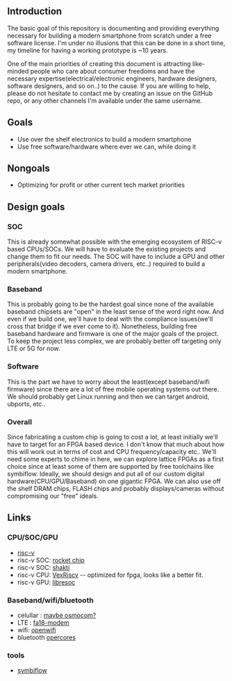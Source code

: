 ## Introduction
The basic goal of this repository is documenting and providing everything necessary for building a modern smartphone from scratch under a free software license. I'm under no illusions that this can be done in a short time, my timeline for having a working prototype is ~10 years. 

One of the main priorities of creating this document is attracting like-minded people who care about consumer freedoms and have the necessary expertise(electrical/electronic engineers, hardware designers, software designers, and so on..) to the cause. If you are willing to help, please do not hesitate to contact me by creating an issue on the GitHub repo, or any other channels I'm available under the same username.

## Goals
* Use over the shelf electronics to build a modern smartphone
* Use free software/hardware where ever we can, while doing it

## Nongoals
* Optimizing for profit or other current tech market priorities

## Design goals

### SOC
This is already somewhat possible with the emerging ecosystem of RISC-v based CPUs/SOCs. We will have to evaluate the existing projects and change them to fit our needs. The SOC will have to include a GPU and other peripherals(video decoders, camera drivers, etc..) required to build a modern smartphone.

### Baseband
This is probably going to be the hardest goal since none of the available baseband chipsets are "open" in the least sense of the word right now. And even if we build one, we'll have to deal with the compliance issues(we'll cross that bridge if we ever come to it). Nonetheless, building free baseband hardware and firmware is one of the major goals of the project. To keep the project less complex, we are probably better off targeting only LTE or 5G for now.

### Software
This is the part we have to worry about the least(except baseband/wifi firmware) since there are a lot of free mobile operating systems out there. We should probably get Linux running and then we can target android, ubports, etc..

### Overall
Since fabricating a custom chip is going to cost a lot, at least initially we'll have to target for an FPGA based device. I don't know that much about how this will work out in terms of cost and CPU frequency/capacity etc.. We'll need some experts to chime in here, we can explore lattice FPGAs as a first choice since at least some of them are supported by free toolchains like symbiflow. Ideally, we should design and put all of our custom digital hardware(CPU/GPU/Baseband) on one gigantic FPGA. We can also use off the shelf DRAM chips, FLASH chips and probably displays/cameras without compromising our "free" ideals. 

## Links
### CPU/SOC/GPU
* [risc-v](https://riscv.org/)
* risc-v SOC: [rocket chip](https://github.com/chipsalliance/rocket-chip)
* risc-v SOC: [shakti](https://shakti.org.in/)
* risc-v CPU: [VexRiscv](https://github.com/SpinalHDL/VexRiscv) -- optimized for fpga, looks like a better fit.
* risc-v GPU: [libresoc](https://libre-riscv.org/3d_gpu/)

### Baseband/wifi/bluetooth
* celullar : [maybe osmocom?](https://osmocom.org/)
* LTE : [fa18-modem](https://github.com/ucberkeley-ee290c/fa18-modem)
* wifi: [openwifi](https://github.com/open-sdr/openwifi)
* bluetooth [opercores](https://opencores.org/projects/bluetooth)

### tools
* [symbiflow](https://symbiflow.github.io/)
